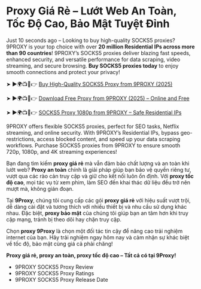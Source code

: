 # Proxy Giá Rẻ – Lướt Web An Toàn, Tốc Độ Cao, Bảo Mật Tuyệt Đỉnh

Just 10 seconds ago – Looking to buy high-quality SOCKS5 proxies? 9PROXY is your top choice with over **20 million Residential IPs across more than 90 countries**! 9PROXY’s SOCKS5 proxies deliver blazing fast speeds, enhanced security, and versatile performance for data scraping, video streaming, and secure browsing. **Buy SOCKS5 proxies today** to enjoy smooth connections and protect your privacy!

➤ ►🌍📺📱👉 [Buy High-Quality SOCKS5 Proxy from 9PROXY (2025)](https://9proxy.com/pricing?utm_source=web20&utm_medium=graphy&utm_id=SEOjonni123)

➤ ►🌍📺📱👉 [Download Free Proxy from 9PROXY (2025) – Online and Free](https://9proxy.com/pricing?utm_source=web20&utm_medium=graphy&utm_id=SEOjonni123)

➤ ►🌍📺📱👉 [SOCKS5 Proxy 1080p from 9PROXY – Safe Residential IPs](https://9proxy.com/pricing?utm_source=web20&utm_medium=graphy&utm_id=SEOjonni123)

9PROXY offers flexible SOCKS5 proxies, perfect for SEO tasks, Netflix streaming, and online security. With 9PROXY’s Residential IPs, bypass geo-restrictions, access blocked content, and speed up your data scraping workflows. Purchase SOCKS5 proxies from 9PROXY to ensure smooth 720p, 1080p, and 4K streaming experiences!

Bạn đang tìm kiếm **proxy giá rẻ** mà vẫn đảm bảo chất lượng và an toàn khi lướt web? **Proxy an toàn** chính là giải pháp giúp bạn bảo vệ quyền riêng tư, vượt qua các rào cản truy cập và giữ cho kết nối luôn ổn định. Với **proxy tốc độ cao**, mọi tác vụ từ xem phim, làm SEO đến khai thác dữ liệu đều trở nên mượt mà, không gián đoạn.

Tại **9Proxy**, chúng tôi cung cấp các gói **proxy giá rẻ** với hiệu suất vượt trội, dễ dàng cài đặt và tương thích với nhiều thiết bị và nhu cầu sử dụng khác nhau. Đặc biệt, **proxy bảo mật** của chúng tôi giúp bạn an tâm hơn khi truy cập mạng, tránh bị theo dõi hay chặn truy cập.

Chọn **proxy 9Proxy** là chọn một đối tác tin cậy để nâng cao trải nghiệm internet của bạn. Hãy trải nghiệm ngay hôm nay và cảm nhận sự khác biệt về tốc độ, bảo mật cùng giá cả phải chăng!

**Proxy giá rẻ, proxy an toàn, proxy tốc độ cao – Tất cả có tại 9Proxy!**

- 9PROXY SOCKS5 Proxy Review  
- 9PROXY SOCKS5 Proxy Ratings  
- 9PROXY SOCKS5 Proxy Release Date  





